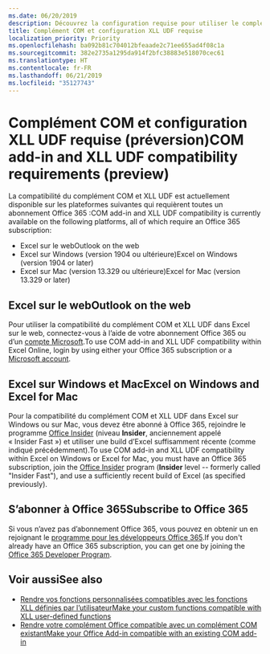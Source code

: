 ```yaml
---
ms.date: 06/20/2019
description: Découvrez la configuration requise pour utiliser le complément COM et les fonctionnalités de compatibilité XLL UDF.
title: Complément COM et configuration XLL UDF requise
localization_priority: Priority
ms.openlocfilehash: ba092b81c704012bfeaade2c71ee655ad4f08c1a
ms.sourcegitcommit: 382e2735a1295da914f2bfc38883e518070cec61
ms.translationtype: HT
ms.contentlocale: fr-FR
ms.lasthandoff: 06/21/2019
ms.locfileid: "35127743"
---
```

# <a name="com-add-in-and-xll-udf-compatibility-requirements-preview"></a><span data-ttu-id="7d35b-103">Complément COM et configuration XLL UDF requise (préversion)</span><span class="sxs-lookup"><span data-stu-id="7d35b-103">COM add-in and XLL UDF compatibility requirements (preview)</span></span>

<span data-ttu-id="7d35b-104">La compatibilité du complément COM et XLL UDF est actuellement disponible sur les plateformes suivantes qui requièrent toutes un abonnement Office 365 :</span><span class="sxs-lookup"><span data-stu-id="7d35b-104">COM add-in and XLL UDF compatibility is currently available on the following platforms, all of which require an Office 365 subscription:</span></span>

- <span data-ttu-id="7d35b-105">Excel sur le web</span><span class="sxs-lookup"><span data-stu-id="7d35b-105">Outlook on the web</span></span>
- <span data-ttu-id="7d35b-106">Excel sur Windows (version 1904 ou ultérieure)</span><span class="sxs-lookup"><span data-stu-id="7d35b-106">Excel on Windows (version 1904 or later)</span></span>
- <span data-ttu-id="7d35b-107">Excel sur Mac (version 13.329 ou ultérieure)</span><span class="sxs-lookup"><span data-stu-id="7d35b-107">Excel for Mac (version 13.329 or later)</span></span>

## <a name="excel-on-the-web"></a><span data-ttu-id="7d35b-108">Excel sur le web</span><span class="sxs-lookup"><span data-stu-id="7d35b-108">Outlook on the web</span></span>
<span data-ttu-id="7d35b-109">Pour utiliser la compatibilité du complément COM et XLL UDF dans Excel sur le web, connectez-vous à l’aide de votre abonnement Office 365 ou d’un [compte Microsoft](https://account.microsoft.com/account).</span><span class="sxs-lookup"><span data-stu-id="7d35b-109">To use COM add-in and XLL UDF compatibility within Excel Online, login by using either your Office 365 subscription or a [Microsoft account](https://account.microsoft.com/account).</span></span>

## <a name="excel-on-windows-and-mac"></a><span data-ttu-id="7d35b-110">Excel sur Windows et Mac</span><span class="sxs-lookup"><span data-stu-id="7d35b-110">Excel on Windows and Excel for Mac</span></span>
<span data-ttu-id="7d35b-111">Pour la compatibilité du complément COM et XLL UDF dans Excel sur Windows ou sur Mac, vous devez être abonné à Office 365, rejoindre le programme [Office Insider](https://products.office.com/office-insider) (niveau **Insider**, anciennement appelé « Insider Fast ») et utiliser une build d’Excel suffisamment récente (comme indiqué précédemment).</span><span class="sxs-lookup"><span data-stu-id="7d35b-111">To use COM add-in and XLL UDF compatibility within Excel on Windows or Excel for Mac, you must have an Office 365 subscription, join the [Office Insider](https://products.office.com/office-insider) program (**Insider** level -- formerly called "Insider Fast"), and use a sufficiently recent build of Excel (as specified previously).</span></span>

## <a name="subscribe-to-office-365"></a><span data-ttu-id="7d35b-112">S’abonner à Office 365</span><span class="sxs-lookup"><span data-stu-id="7d35b-112">Subscribe to Office 365</span></span>
<span data-ttu-id="7d35b-113">Si vous n’avez pas d’abonnement Office 365, vous pouvez en obtenir un en rejoignant le [programme pour les développeurs Office 365](https://developer.microsoft.com/fr-FR/office/dev-program).</span><span class="sxs-lookup"><span data-stu-id="7d35b-113">If you don't already have an Office 365 subscription, you can get one by joining the [Office 365 Developer Program](https://developer.microsoft.com/en-us/office/dev-program).</span></span>

## <a name="see-also"></a><span data-ttu-id="7d35b-114">Voir aussi</span><span class="sxs-lookup"><span data-stu-id="7d35b-114">See also</span></span>

- [<span data-ttu-id="7d35b-115">Rendre vos fonctions personnalisées compatibles avec les fonctions XLL définies par l’utilisateur</span><span class="sxs-lookup"><span data-stu-id="7d35b-115">Make your custom functions compatible with XLL user-defined functions</span></span>](make-custom-functions-compatible-with-xll-udf.md)
- [<span data-ttu-id="7d35b-116">Rendre votre complément Office compatible avec un complément COM existant</span><span class="sxs-lookup"><span data-stu-id="7d35b-116">Make your Office Add-in compatible with an existing COM add-in</span></span>](../develop/make-office-add-in-compatible-with-existing-com-add-in.md)
